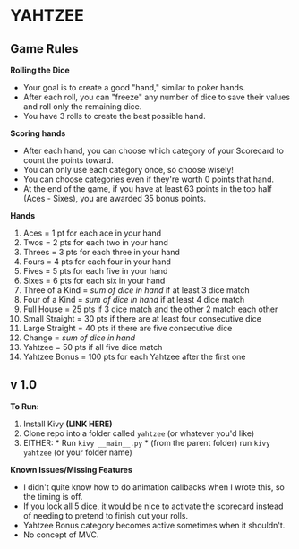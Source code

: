 # YAHTZEE

## Game Rules
**Rolling the Dice**
  * Your goal is to create a good "hand," similar to poker hands.
  * After each roll, you can "freeze" any number of dice to save their values and roll only the remaining dice.
  * You have 3 rolls to create the best possible hand.
  
**Scoring hands**
  * After each hand, you can choose which category of your Scorecard to count the points toward. 
  * You can only use each category once, so choose wisely!
  * You can choose categories even if they're worth 0 points that hand.
  * At the end of the game, if you have at least 63 points in the top half (Aces - Sixes), you are awarded 35 bonus points.

**Hands**
  1. Aces = 1 pt for each ace in your hand
  2. Twos = 2 pts for each two in your hand
  3. Threes = 3 pts for each three in your hand
  4. Fours = 4 pts for each four in your hand
  5. Fives = 5 pts for each five in your hand
  6. Sixes = 6 pts for each six in your hand
  7. Three of a Kind = *sum of dice in hand* if at least 3 dice match
  8. Four of a Kind = *sum of dice in hand* if at least 4 dice match
  9. Full House = 25 pts if 3 dice match and the other 2 match each other
  10. Small Straight = 30 pts if there are at least four consecutive dice
  11. Large Straight = 40 pts if there are five consecutive dice
  12. Change = *sum of dice in hand*
  13. Yahtzee = 50 pts if all five dice match
  14. Yahtzee Bonus = 100 pts for each Yahtzee after the first one


v 1.0
---------

**To Run:**
  1. Install Kivy **(LINK HERE)**
  2. Clone repo into a folder called `yahtzee` (or whatever you'd like)
  3. EITHER:
    * Run `kivy __main__.py`
    * (from the parent folder) run `kivy yahtzee` (or your folder name)

**Known Issues/Missing Features**
  * I didn't quite know how to do animation callbacks when I wrote this, so the timing is off.
  * If you lock all 5 dice, it would be nice to activate the scorecard instead of needing to pretend to finish out your rolls.
  * Yahtzee Bonus category becomes active sometimes when it shouldn't.
  * No concept of MVC. 
